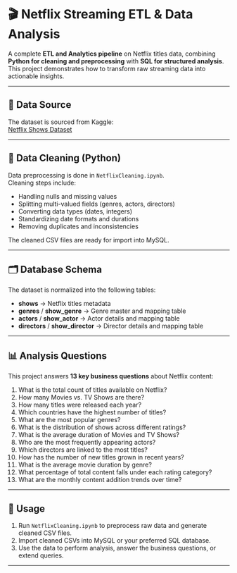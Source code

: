 # 🎬 Netflix Streaming ETL & Data Analysis

A complete **ETL and Analytics pipeline** on Netflix titles data, combining **Python for cleaning and preprocessing** with **SQL for structured analysis**. This project demonstrates how to transform raw streaming data into actionable insights.

---

## 📂 Data Source
The dataset is sourced from Kaggle:  
[Netflix Shows Dataset](https://www.kaggle.com/shivamb/netflix-shows)

---

## 🧹 Data Cleaning (Python)

Data preprocessing is done in `NetflixCleaning.ipynb`.  
Cleaning steps include:

- Handling nulls and missing values  
- Splitting multi-valued fields (genres, actors, directors)  
- Converting data types (dates, integers)  
- Standardizing date formats and durations  
- Removing duplicates and inconsistencies  

The cleaned CSV files are ready for import into MySQL.

---

## 🗂️ Database Schema

The dataset is normalized into the following tables:

- **shows** → Netflix titles metadata  
- **genres** / **show_genre** → Genre master and mapping table  
- **actors** / **show_actor** → Actor details and mapping table  
- **directors** / **show_director** → Director details and mapping table  

---

## 📊 Analysis Questions

This project answers **13 key business questions** about Netflix content:

1. What is the total count of titles available on Netflix?  
2. How many Movies vs. TV Shows are there?  
3. How many titles were released each year?  
4. Which countries have the highest number of titles?  
5. What are the most popular genres?  
6. What is the distribution of shows across different ratings?  
7. What is the average duration of Movies and TV Shows?  
8. Who are the most frequently appearing actors?  
9. Which directors are linked to the most titles?  
10. How has the number of new titles grown in recent years?  
11. What is the average movie duration by genre?  
12. What percentage of total content falls under each rating category?  
13. What are the monthly content addition trends over time?  

---

## 🚀 Usage

1. Run `NetflixCleaning.ipynb` to preprocess raw data and generate cleaned CSV files.  
2. Import cleaned CSVs into MySQL or your preferred SQL database.  
3. Use the data to perform analysis, answer the business questions, or extend queries.

---
